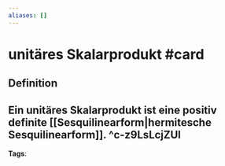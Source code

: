 ```yaml
---
aliases: []
---
```


# unitäres Skalarprodukt #card
## Definition
Ein unitäres Skalarprodukt ist eine positiv definite [[Sesquilinearform|hermitesche Sesquilinearform]].
^c-z9LsLcjZUl
---
**Tags**: 